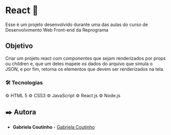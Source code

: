 # React 🚀 

Esse é um projeto desenvolvido durante uma das aulas do curso de Desenvolvimento Web Front-end da Reprograma

## Objetivo

Criar um projeto react com componentes que sejam renderizados por props ou children e, que um deles mapeie os dados do arquivo que simula o JSON,  e por fim,  retorna os elementos que devem ser renderizados na tela.


### 🛠️ Tecnologias


   ⚙️ HTML 5
   ⚙️ CSS3
   ⚙️ JavaScript
   ⚙️ React.js
   ⚙️ Node.js



## ✒️ Autora


* **Gabriela Coutinho**  -  [Gabriela Coutinho](https://github.com/gabrielacsalesc)








